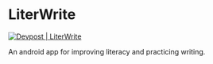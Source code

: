 # LiterWrite
[![Devpost | LiterWrite](https://badges.devpost-shields.com/get-badge?name=LiterWrite&id=edsharing&type=big-logo&style=flat)](https://devpost.com/software/edsharing)

An android app for improving literacy and practicing writing.
